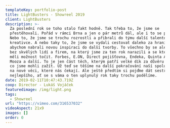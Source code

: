 ```yaml
---
templateKey: portfolio-post
title: LightBusters - Showreel 2019
client: LightBusters
description: >-
  Za poslední rok se toho stalo fakt hodně. Tak třeba to, že jsme se
  přestěhovali. Pořád v rámci Brna a jen o pár metrů dál, ale i to se počítá.
  Nebo to, že jsme se trochu rozrostli a přibrali do týmu další talentovaný
  kreativce. A nebo taky to, že jsme se vydali cestovat daleko za hranice,
  abychom nabrali novou inspiraci do další tvorby. To všechno by se ale nestalo
  bez skvělých lidí a firem, na který jsme za ten rok narazili a se kterýma jsme
  měli možnost točit. Forbes, E.ON, Direct pojišťovna, Endeka, Quinta Analytica,
  Mooza a další. To je jen část těch, kterým patří velké dík za důvěru i za to,
  co jsme mohli zažít. Už teď se těšíme na další pokračování naší spolupráce i
  na nové věci, které nás čekají. Ale ještě předtím si pojďme dát sestřih toho
  nejlepšího, ať se s váma o ten uplynulý rok taky trochu podělíme.
date: 2019-02-11T10:47:43.719Z
coop: Director - Lukáš Vojáček
featuredimage: /img/light.png
tags:
  - Showreel
url: "https://vimeo.com/316537032"
videoAspect: 21x9
images: []
order: 0
---
```

